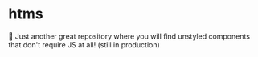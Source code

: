 # htms
🛞 Just another great repository where you will find unstyled components that don't require JS at all! (still in production)
